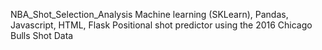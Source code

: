 NBA_Shot_Selection_Analysis
Machine learning (SKLearn), Pandas, Javascript, HTML, Flask
Positional shot predictor using the 2016 Chicago Bulls Shot Data







